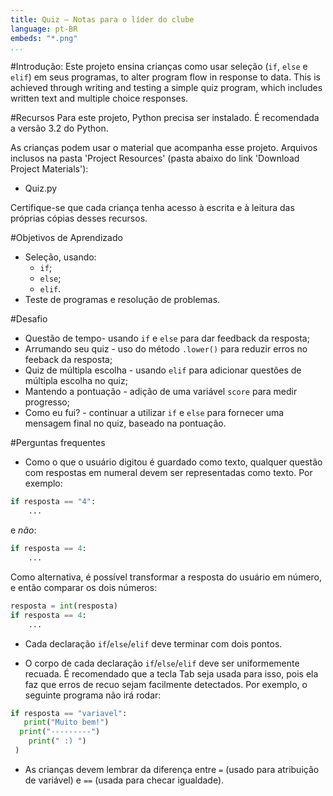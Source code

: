 ```yaml
---
title: Quiz — Notas para o líder do clube
language: pt-BR
embeds: "*.png"
...
```


#Introdução:
Este projeto ensina crianças como usar seleção (`if`, `else` e `elif`) em seus programas, to alter program flow in response to data. This is achieved through writing and testing a simple quiz program, which includes written text and multiple choice responses.

#Recursos
Para este projeto, Python precisa ser instalado. É recomendada a versão 3.2 do Python.

As crianças podem usar o material que acompanha esse projeto. Arquivos inclusos na pasta 'Project Resources' (pasta abaixo do link 'Download Project Materials'):

+ Quiz.py

Certifique-se que cada criança tenha acesso à escrita e à leitura das próprias cópias desses recursos.

#Objetivos de Aprendizado
+ Seleção, usando:
	+ `if`;
	+ `else`;
	+ `elif`.
+ Teste de programas e resolução de problemas.

#Desafio
+ Questão de tempo- usando `if` e `else` para dar feedback da resposta;
+ Arrumando seu quiz - uso do método `.lower()` para reduzir erros no feeback da resposta;
+ Quiz de múltipla escolha - usando `elif` para adicionar questões de múltipla escolha no quiz;
+ Mantendo a pontuação - adição de uma variável `score` para medir progresso;
+ Como eu fui? - continuar a utilizar `if` e `else` para fornecer uma mensagem final no quiz, baseado na pontuação.

#Perguntas frequentes
+ Como o que o usuário digitou é guardado como texto, qualquer questão com respostas em numeral devem ser representadas como texto. Por exemplo:

```python
if resposta == "4":
	...
```

e *não*:

```python
if resposta == 4:
	...
```

Como alternativa, é possível transformar a resposta do usuário em número, e então comparar os dois números:

```python
resposta = int(resposta)
if resposta == 4:
	...
```

+ Cada declaração `if`/`else`/`elif` deve terminar com dois pontos.

+ O corpo de cada declaração `if`/`else`/`elif` deve ser uniformemente recuada. É recomendado que a tecla Tab seja usada para isso, pois ela faz que erros de recuo sejam facilmente detectados. Por exemplo, o seguinte programa não irá rodar:

```python
if resposta == "variavel":
   print("Muito bem!")
  print("---------")
    print(" :) ")
 )
```

+ As crianças devem lembrar da diferença entre `=` (usado para atribuição de variável) e `==` (usada para checar igualdade).